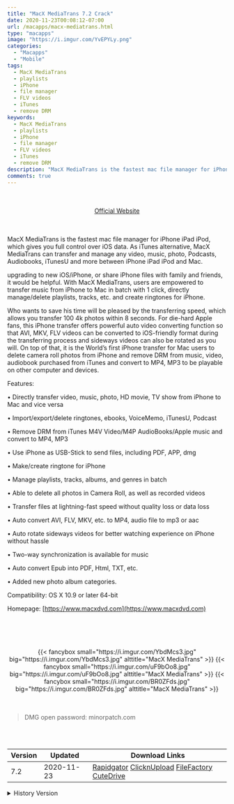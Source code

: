 ```yaml
---
title: "MacX MediaTrans 7.2 Crack"
date: 2020-11-23T00:08:12-07:00
url: /macapps/macx-mediatrans.html
type: "macapps"
image: "https://i.imgur.com/YvEPYLy.png"
categories:
  - "Macapps"
  - "Mobile"
tags:
  - MacX MediaTrans
  - playlists
  - iPhone
  - file manager
  - FLV videos
  - iTunes
  - remove DRM
keywords:
  - MacX MediaTrans
  - playlists
  - iPhone
  - file manager
  - FLV videos
  - iTunes
  - remove DRM
description: "MacX MediaTrans is the fastest mac file manager for iPhone iPad iPod, which gives you full control over iOS data"
comments: true
---
```



<br/>
<br/>
<center>
<a href="https://www.macxdvd.com" target="blank"><div class="border px-4 border-blue-500 rounded-lg transition duration-500 
    ease-in-out w-48 text-lg text-blue-500 text-center hover:bg-blue-500 hover:text-white">
  Official Website 
</div></a>
</center>
<br/>
<br/>

MacX MediaTrans is the fastest mac file manager for iPhone iPad iPod, which gives you full control over iOS data. As iTunes alternative, MacX MediaTrans can transfer and manage any video, music, photo, Podcasts, Audiobooks, iTunesU and more between iPhone iPad iPod and Mac.

upgrading to new iOS/iPhone, or share iPhone files with family and friends, it would be helpful. With MacX MediaTrans, users are empowered to transfer music from iPhone to Mac in batch with 1 click, directly manage/delete playlists, tracks, etc. and create ringtones for iPhone.



Who wants to save his time will be pleased by the transferring speed, which allows you transfer 100 4k photos within 8 seconds. For die-hard Apple fans, this iPhone transfer offers powerful auto video converting function so that AVI, MKV, FLV videos can be converted to iOS-friendly format during the transferring process and sideways videos can also be rotated as you will. On top of that, it is the World’s first iPhone transfer for Mac users to delete camera roll photos from iPhone and remove DRM from music, video, audiobook purchased from iTunes and convert to MP4, MP3 to be playable on other computer and devices.



Features:

• Directly transfer video, music, photo, HD movie, TV show from iPhone to Mac and vice versa

• Import/export/delete ringtones, ebooks, VoiceMemo, iTunesU, Podcast

• Remove DRM from iTunes M4V Video/M4P AudioBooks/Apple music and convert to MP4, MP3

• Use iPhone as USB-Stick to send files, including PDF, APP, dmg

• Make/create ringtone for iPhone

• Manage playlists, tracks, albums, and genres in batch

• Able to delete all photos in Camera Roll, as well as recorded videos

• Transfer files at lightning-fast speed without quality loss or data loss

• Auto convert AVI, FLV, MKV, etc. to MP4, audio file to mp3 or aac

• Auto rotate sideways videos for better watching experience on iPhone without hassle

• Two-way synchronization is available for music

• Auto convert Epub into PDF, Html, TXT, etc.

• Added new photo album categories.

Compatibility: OS X 10.9 or later 64-bit

Homepage: [https://www.macxdvd.com](https://www.macxdvd.com)

<br/>
<br/>
<script async src="https://pagead2.googlesyndication.com/pagead/js/adsbygoogle.js"></script>
<ins class="adsbygoogle"
     style="display:block; text-align:center;"
     data-ad-layout="in-article"
     data-ad-format="fluid"
     data-ad-client="ca-pub-8746275014476192"
     data-ad-slot="5144997159"></ins>
<script>
     (adsbygoogle = window.adsbygoogle || []).push({});
</script>
<br/>
<br/>


<center>

<div class="w-full grid grid-cols-3 flex gap-2">
{{< fancybox small="https://i.imgur.com/YbdMcs3.jpg" big="https://i.imgur.com/YbdMcs3.jpg" alttitle="MacX MediaTrans" >}}
{{< fancybox small="https://i.imgur.com/uF9bOo8.jpg" big="https://i.imgur.com/uF9bOo8.jpg" alttitle="MacX MediaTrans" >}}
{{< fancybox small="https://i.imgur.com/BR0ZFds.jpg" big="https://i.imgur.com/BR0ZFds.jpg" alttitle="MacX MediaTrans" >}}
</div>

</center>

<br/>
<br/>


> DMG open password: minorpatch.com

<br/>

<br/>
<div id="history_version" class="history_version">

| Version | Updated | Download Links |
| ---- | ---- | ---- |
| 7.2 | 2020-11-23 | [Rapidgator](https://ouo.io/WozorLR)   [ClicknUpload](https://ouo.io/QrmXJi)   [FileFactory](https://ouo.io/SpEuzN)   [CuteDrive](https://ouo.io/vEED42) |
<details>
<summary>History Version</summary>

| Version | Updated | Download Links |
| ---- | ---- | ---- |
| 7.1 | 2020-09-29 | [UsersCloud](https://ouo.io/jf9rDE)   [ClicknUpload](https://ouo.io/e3SSyv)   [FileFactory](https://ouo.io/LwGOrt)   [CuteDrive](https://ouo.io/FqCXzc) |
| 7.0 | 2020-07-21 | [UsersCloud](https://ouo.io/p6OJU6)   [ClicknUpload](https://ouo.io/nhX7SG)   [FileFactory](https://ouo.io/w3pcxW)   [CuteDrive](https://ouo.io/Pgo2Tk) |
| 6.9.20200706 | 2020-07-08 | [UsersCloud](https://ouo.io/T68cZ4)   [ClicknUpload](https://ouo.io/DS5lwD)   [FileFactory](https://ouo.io/dc4BDX)   [CuteDrive](https://ouo.io/OHyB5X) |
</details>

</div>
